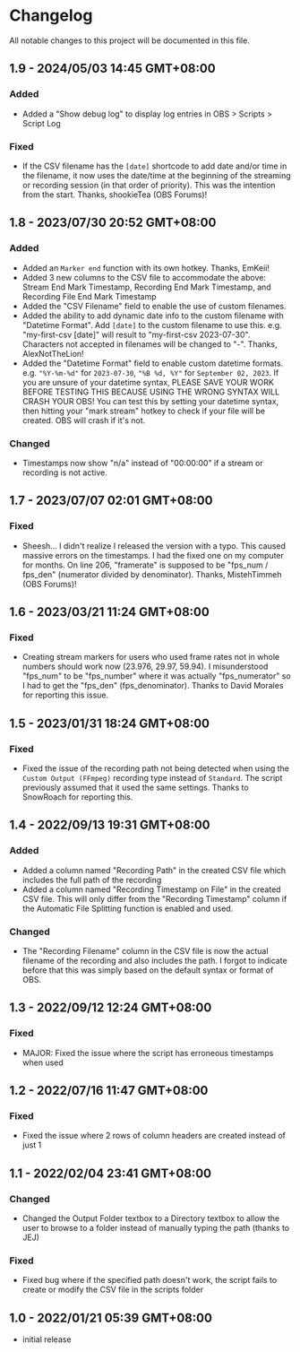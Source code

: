 # Changelog
All notable changes to this project will be documented in
this file.

## 1.9 - 2024/05/03 14:45 GMT+08:00
### Added
* Added a "Show debug log" to display log entries in OBS > Scripts > Script Log
### Fixed
* If the CSV filename has the `[date]` shortcode to add date and/or time in the filename, it now uses the date/time at the beginning of the streaming or recording session (in that order of priority). This was the intention from the start. Thanks, shookieTea (OBS Forums)!

## 1.8 - 2023/07/30 20:52 GMT+08:00
### Added
* Added an `Marker end` function with its own hotkey. Thanks, EmKeii!
* Added 3 new columns to the CSV file to accommodate the above: Stream End Mark Timestamp, Recording End Mark Timestamp, and Recording File End Mark Timestamp
* Added the "CSV Filename" field to enable the use of custom filenames.
* Added the ability to add dynamic date info to the custom filename with "Datetime Format". Add `[date]` to the custom filename to use this. e.g. "my-first-csv [date]" will result to "my-first-csv 2023-07-30". Characters not accepted in filenames will be changed to "-". Thanks, AlexNotTheLion!
* Added the "Datetime Format" field to enable custom datetime formats. e.g. `"%Y-%m-%d"` for `2023-07-30`, `"%B %d, %Y"` for `September 02, 2023`. If you are unsure of your datetime syntax, PLEASE SAVE YOUR WORK BEFORE TESTING THIS BECAUSE USING THE WRONG SYNTAX WILL CRASH YOUR OBS! You can test this by setting your datetime syntax, then hitting your "mark stream" hotkey to check if your file will be created. OBS will crash if it's not.
### Changed
* Timestamps now show "n/a" instead of "00:00:00" if a stream or recording is not active.

## 1.7 - 2023/07/07 02:01 GMT+08:00
### Fixed
* Sheesh... I didn't realize I released the version with a typo. This caused massive errors on the timestamps. I had the fixed one on my computer for months. On line 206, "framerate" is supposed to be "fps_num / fps_den" (numerator divided by denominator). Thanks, MistehTimmeh (OBS Forums)!

## 1.6 - 2023/03/21 11:24 GMT+08:00
### Fixed
* Creating stream markers for users who used frame rates not in whole numbers should work now (23.976, 29.97, 59.94). I misunderstood "fps_num" to be "fps_number" where it was actually "fps_numerator" so I had to get the "fps_den" (fps_denominator). Thanks to David Morales for reporting this issue.

## 1.5 - 2023/01/31 18:24 GMT+08:00
### Fixed
* Fixed the issue of the recording path not being detected when
using the `Custom Output (FFmpeg)` recording type instead of
`Standard`. The script previously assumed that it used the same
settings. Thanks to SnowRoach for reporting this.

## 1.4 - 2022/09/13 19:31 GMT+08:00
### Added
* Added a column named "Recording Path" in the created CSV file 
which includes the full path of the recording
* Added a column named "Recording Timestamp on File" in the
created CSV file. This will only differ from the "Recording
Timestamp" column if the Automatic File Splitting function
is enabled and used.
### Changed
* The "Recording Filename" column in the CSV file is now the
actual filename of the recording and also includes the path.
I forgot to indicate before that this was simply based on the
default syntax or format of OBS.

## 1.3 - 2022/09/12 12:24 GMT+08:00
### Fixed
* MAJOR: Fixed the issue where the script has erroneous
timestamps when used

## 1.2 - 2022/07/16 11:47 GMT+08:00
### Fixed
* Fixed the issue where 2 rows of column headers are created
instead of just 1

## 1.1 - 2022/02/04 23:41 GMT+08:00
### Changed
* Changed the Output Folder textbox to a Directory textbox
to allow the user to browse to a folder instead of manually
typing the path (thanks to JEJ)
### Fixed
* Fixed bug where if the specified path doesn't work, the
script fails to create or modify the CSV file in the scripts
folder

## 1.0 - 2022/01/21 05:39 GMT+08:00
* initial release